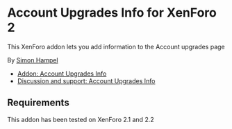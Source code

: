 Account Upgrades Info for XenForo 2
===================================

This XenForo addon lets you add information to the Account upgrades page

By [Simon Hampel](https://xenforo.com/community/members/sim.4264/)

* [Addon: Account Upgrades Info](https://xenforo.com/community/resources/account-upgrades-info.7856/)
* [Discussion and support: Account Upgrades Info](https://xenforo.com/community/threads/account-upgrades-info.181623/)

Requirements
------------

This addon has been tested on XenForo 2.1 and 2.2

